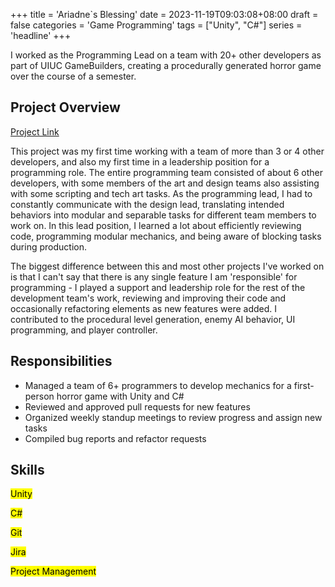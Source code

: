 +++
title = 'Ariadne`s Blessing'
date = 2023-11-19T09:03:08+08:00
draft = false
categories = 'Game Programming'
tags = ["Unity", "C#"]
series = 'headline'
+++


I worked as the Programming Lead on a team with 20+ other developers as part of UIUC GameBuilders, creating a procedurally generated horror game over the course of a semester.

<!--more-->

## Project Overview

[Project Link](https://gamebuilders-studio.itch.io/adriadnes-blessing)

This project was my first time working with a team of more than 3 or 4 other developers, and also my first time in a leadership position for a programming role. The entire programming team consisted of about 6 other developers, with some members of the art and design teams also assisting with some scripting and tech art tasks. As the programming lead, I had to constantly communicate with the design lead, translating intended behaviors into modular and separable tasks for different team members to work on. In this lead position, I learned a lot about efficiently reviewing code, programming modular mechanics, and being aware of blocking tasks during production.

The biggest difference between this and most other projects I've worked on is that I can't say that there is any single feature I am 'responsible' for programming - I played a support and leadership role for the rest of the development team's work, reviewing and improving their code and occasionally refactoring elements as new features were added. I contributed to the procedural level generation, enemy AI behavior, UI programming, and player controller.

## Responsibilities

- Managed a team of 6+ programmers to develop mechanics for a first-person horror game with Unity and C#
- Reviewed and approved pull requests for new features
- Organized weekly standup meetings to review progress and assign new tasks
- Compiled bug reports and refactor requests


## Skills

<mark>Unity</mark>

<mark>C#</mark>

<mark>Git</mark>

<mark>Jira</mark>

<mark>Project Management</mark>


